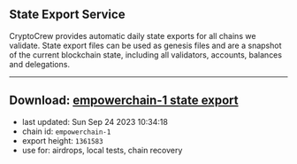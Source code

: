 ## State Export Service
CryptoCrew provides automatic daily state exports for all chains we validate. State export files can be used as genesis files and are a snapshot of the current blockchain state, including all validators, accounts, balances and delegations.

---
**Download: [empowerchain-1 state export](https://dl.ccvalidators.com/SERVICE/empowerchain/empowerchain-1_export_1361583.json)**
---

- last updated: Sun Sep 24 2023 10:34:18
- chain id: `empowerchain-1`
- export height: `1361583`
- use for: airdrops, local tests, chain recovery
